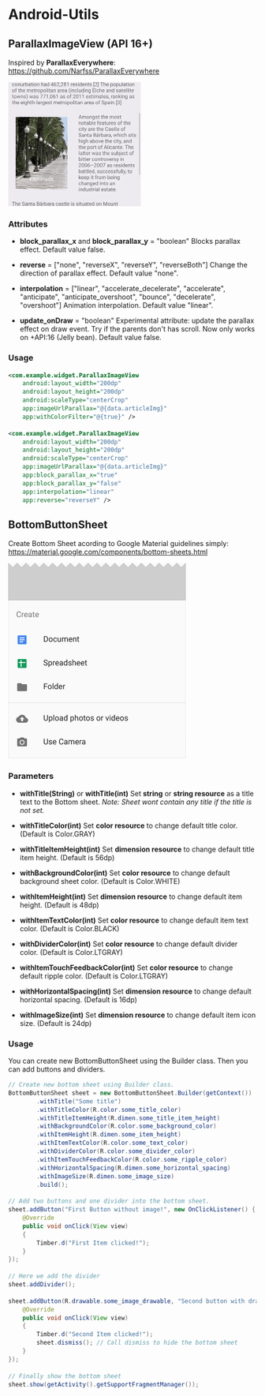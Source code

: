 # Android-Utils

## ParallaxImageView (API 16+)

Inspired by **ParallaxEverywhere**:  https://github.com/Narfss/ParallaxEverywhere

![Alt text](assets/ParallaxImageView.gif?raw=true "ParallaxImageView")

### Attributes

* **block_parallax_x** and **block_parallax_y**  = "boolean"
  Blocks parallax effect. Default value false.
  
* **reverse**  = ["none", "reverseX", "reverseY", "reverseBoth"]
  Change the direction of parallax effect. Default value "none".

* **interpolation** = ["linear", "accelerate_decelerate", "accelerate", "anticipate", "anticipate_overshoot", "bounce", "decelerate", "overshoot"]
  Animation interpolation. Default value "linear".

* **update_onDraw**  = "boolean"
  Experimental attribute: update the parallax effect on draw event. Try if the parents don't has scroll. Now only works on +API:16 (Jelly bean). Default value false.

### Usage ###

```xml
<com.example.widget.ParallaxImageView
	android:layout_width="200dp"
	android:layout_height="200dp"
	android:scaleType="centerCrop"
	app:imageUrlParallax="@{data.articleImg}"
	app:withColorFilter="@{true}" />
	
<com.example.widget.ParallaxImageView
	android:layout_width="200dp"
	android:layout_height="200dp"
	android:scaleType="centerCrop"
	app:imageUrlParallax="@{data.articleImg}"
	app:block_parallax_x="true"
	app:block_parallax_y="false"
	app:interpolation="linear"
	app:reverse="reverseY" />
```

## BottomButtonSheet

Create Bottom Sheet acording to Google Material guidelines simply: https://material.google.com/components/bottom-sheets.html

![Alt text](assets/BottomButtonSheet.png?raw=true "BottomButtonSheet")

### Parameters

* **withTitle(String)** or **withTitle(int)**
  Set **string** or **string resource** as a title text to the Bottom sheet. 
  *Note: Sheet wont contain any title if the title is not set.*
  
* **withTitleColor(int)**
  Set **color resource** to change default title color. (Default is Color.GRAY)

* **withTitleItemHeight(int)**
  Set **dimension resource** to change default title item height. (Default is 56dp)

* **withBackgroundColor(int)**
  Set **color resource** to change default background sheet color. (Default is Color.WHITE)
  
* **withItemHeight(int)**
  Set **dimension resource** to change default item height. (Default is 48dp)
  
* **withItemTextColor(int)**
  Set **color resource** to change default item text color. (Default is Color.BLACK)

* **withDividerColor(int)**
  Set **color resource** to change default divider color. (Default is Color.LTGRAY)

* **withItemTouchFeedbackColor(int)**
  Set **color resource** to change default ripple color. (Default is Color.LTGRAY)
  
* **withHorizontalSpacing(int)**
  Set **dimension resource** to change default horizontal spacing. (Default is 16dp)
  
* **withImageSize(int)**
  Set **dimension resource** to change default item icon size. (Default is 24dp)
  
### Usage ###

You can create new BottomButtonSheet using  the Builder class. Then you can add buttons and dividers.

```java
// Create new bottom sheet using Builder class.
BottomButtonSheet sheet = new BottomButtonSheet.Builder(getContext())
		.withTitle("Some title")
		.withTitleColor(R.color.some_title_color)
		.withTitleItemHeight(R.dimen.some_title_item_height)
		.withBackgroundColor(R.color.some_background_color)
		.withItemHeight(R.dimen.some_item_height)
		.withItemTextColor(R.color.some_text_color)
		.withDividerColor(R.color.some_divider_color)
		.withItemTouchFeedbackColor(R.color.some_ripple_color)
		.withHorizontalSpacing(R.dimen.some_horizontal_spacing)
		.withImageSize(R.dimen.some_image_size)
		.build();

// Add two buttons and one divider into the bottom sheet.
sheet.addButton("First Button without image!", new OnClickListener() {
	@Override
	public void onClick(View view)
	{
		Timber.d("First Item clicked!");
	}
});

// Here we add the divider
sheet.addDivider();

sheet.addButton(R.drawable.some_image_drawable, "Second button with drawable image!", new OnClickListener() {
	@Override
	public void onClick(View view)
	{
		Timber.d("Second Item clicked!");
		sheet.dismiss(); // Call dismiss to hide the bottom sheet
	}
});

// Finally show the bottom sheet
sheet.show(getActivity().getSupportFragmentManager());
```



